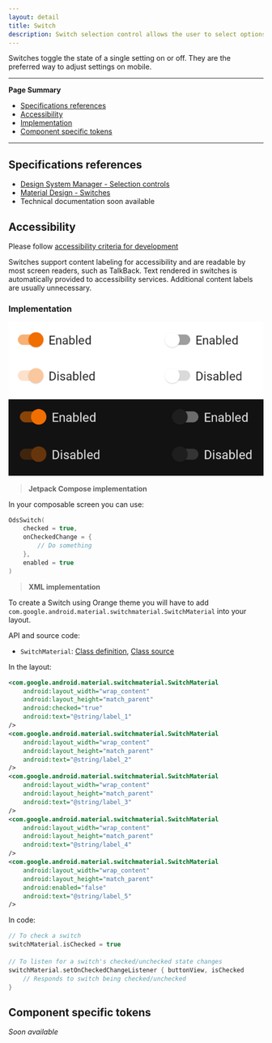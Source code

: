 ```yaml
---
layout: detail
title: Switch
description: Switch selection control allows the user to select options.
---
```


Switches toggle the state of a single setting on or off. They are the preferred
way to adjust settings on mobile.

---

**Page Summary**

* [Specifications references](#specifications-references)
* [Accessibility](#accessibility)
* [Implementation](#implementation)
* [Component specific tokens](#component-specific-tokens)

---

## Specifications references

- [Design System Manager - Selection controls](https://system.design.orange.com/0c1af118d/p/14638a-selection-controls/b/352c00)
- [Material Design - Switches](https://material.io/components/switches)
- Technical documentation soon available

## Accessibility

Please follow [accessibility criteria for development](https://a11y-guidelines.orange.com/en/mobile/android/development/)

Switches support content labeling for accessibility and are readable by most
screen readers, such as TalkBack. Text rendered in switches is automatically
provided to accessibility services. Additional content labels are usually
unnecessary.

### Implementation

![Switch](images/switch_light.png) ![Switch dark](images/switch_dark.png)

> **Jetpack Compose implementation**

In your composable screen you can use:

```kotlin
OdsSwitch(
    checked = true,
    onCheckedChange = {
        // Do something
    },
    enabled = true
)
```

> **XML implementation**

To create a Switch using Orange theme you will have to add `com.google.android.material.switchmaterial.SwitchMaterial` into your layout.

API and source code:

*   `SwitchMaterial`: [Class definition](https://developer.android.com/reference/com/google/android/material/switchmaterial/SwitchMaterial), [Class source](https://github.com/material-components/material-components-android/tree/master/lib/java/com/google/android/material/switchmaterial/SwitchMaterial.java)

In the layout:

```xml
<com.google.android.material.switchmaterial.SwitchMaterial
    android:layout_width="wrap_content"
    android:layout_height="match_parent"
    android:checked="true"
    android:text="@string/label_1"
/>
<com.google.android.material.switchmaterial.SwitchMaterial
    android:layout_width="wrap_content"
    android:layout_height="match_parent"
    android:text="@string/label_2"
/>
<com.google.android.material.switchmaterial.SwitchMaterial
    android:layout_width="wrap_content"
    android:layout_height="match_parent"
    android:text="@string/label_3"
/>
<com.google.android.material.switchmaterial.SwitchMaterial
    android:layout_width="wrap_content"
    android:layout_height="match_parent"
    android:text="@string/label_4"
/>
<com.google.android.material.switchmaterial.SwitchMaterial
    android:layout_width="wrap_content"
    android:layout_height="match_parent"
    android:enabled="false"
    android:text="@string/label_5"
/>
```

In code:

```kotlin
// To check a switch
switchMaterial.isChecked = true

// To listen for a switch's checked/unchecked state changes
switchMaterial.setOnCheckedChangeListener { buttonView, isChecked
    // Responds to switch being checked/unchecked
}
```

## Component specific tokens

_Soon available_

